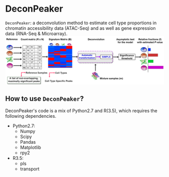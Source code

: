 DeconPeaker
===================================================

`DeconPeaker`: a deconvolution method to estimate cell type proportions in chromatin accessibility data (ATAC-Seq) and as well as gene expression data (RNA-Seq & Microarray).
![DeconPeaker\_pipeline](pipeline.png)

How to use `DeconPeaker`?
---------------------
DeconPeaker's code is a mix of Python2.7 and R(3.5), which requires the following dependencies.
* Python2.7:
	* Numpy
	* Scipy
	* Pandas
	* Matplotlib
	* rpy2
* R3.5:
	* pls
	* transport
